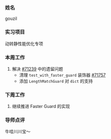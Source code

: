 ### 姓名

gouzil

### 实习项目

动转静性能优化专项

### 本周工作

1. 解决 [#71239](https://github.com/PaddlePaddle/Paddle/pull/71239) 中的遗留问题
    - 清理 `test_with_faster_guard` 装饰器 [#71757](https://github.com/PaddlePaddle/Paddle/pull/71757)
    - 添加 `LengthMatchGuard` 对 `dict` 的支持


### 下周工作

1. 继续推进 Faster Guard 的实现

### 导师点评

牛哇川川宝～